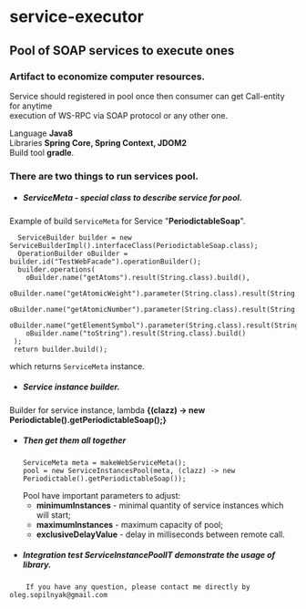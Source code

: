 # service-executor
## Pool of SOAP services to execute ones
### Artifact to economize computer resources.
Service should registered in pool once then consumer can get Call-entity for anytime   
execution of WS-RPC via SOAP protocol or any other one.  

Language **Java8**  
Libraries **Spring Core, Spring Context, JDOM2**  
Build tool **gradle**.

### There are two things to run services pool.  

- ##### ServiceMeta - special class to describe service for pool.    
Example of build `ServiceMeta` for Service "**PeriodictableSoap**".  

      ServiceBuilder builder = new ServiceBuilderImpl().interfaceClass(PeriodictableSoap.class);  
      OperationBuilder oBuilder = builder.id("TestWebFacade").operationBuilder();  
      builder.operations(
        oBuilder.name("getAtoms").result(String.class).build(),  
        oBuilder.name("getAtomicWeight").parameter(String.class).result(String.class).build(),  
        oBuilder.name("getAtomicNumber").parameter(String.class).result(String.class).build(),  
        oBuilder.name("getElementSymbol").parameter(String.class).result(String.class).build(),  
        oBuilder.name("toString").result(String.class).build()
     );  
     return builder.build();
which returns `ServiceMeta` instance.
- ##### Service instance builder.
Builder for service instance, lambda **{(clazz) -> new Periodictable().getPeriodictableSoap();}**
-  ##### Then get them all together  
       ServiceMeta meta = makeWebServiceMeta();  
       pool = new ServiceInstancesPool(meta, (clazz) -> new Periodictable().getPeriodictableSoap());
    
    Pool have important parameters to adjust:
    - **minimumInstances** - minimal quantity of service instances which will start;
    - **maximumInstances** - maximum capacity of pool;
    - **exclusiveDelayValue** - delay in milliseconds between remote call.
- ##### Integration test **ServiceInstancePoolIT** demonstrate the usage of library.      
    
`    If you have any question, please contact me directly by oleg.sopilnyak@gmail.com`